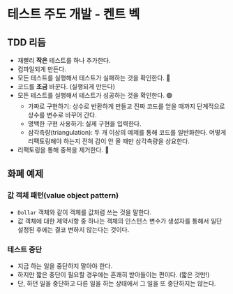 # 테스트 주도 개발 - 켄트 벡

## TDD 리듬

- 재빨리 **작은** 테스트를 하나 추가한다.
- 컴파일되게 만든다.
- 모든 테스트를 실행해서 테스트가 실패하는 것을 확인한다. 🔴
- 코드를 **조금** 바꾼다. (실행되게 만든다)
- 모든 테스트를 실행해서 테스트가 성공하는 것을 확인한다. 🟢
  - 가짜로 구현하기: 상수로 반환하게 만들고 진짜 코드를 얻을 때까지 단계적으로 상수를 변수로 바꾸어 간다.
  - 명백한 구현 사용하기: 실제 구현을 입력한다.
  - 삼각측량(triangulation): 두 개 이상의 예제를 통해 코드를 일반화한다. 어떻게 리팩토링해야 하는지 전혀 감이 안 올 때만 삼각측량을 상요한다.
- 리팩토링을 통해 중복을 제거한다. 🔵

## 화폐 예제

### 값 객체 패턴(value object pattern)

- `Dollar` 객체와 같이 객체를 값처럼 쓰는 것을 말한다.
- 값 객체에 대한 제약사항 중 하나는 객체의 인스턴스 변수가 생성자를 통해서 일단 설정된 후에는 결코 변하지 않는다는 것이다.

### 테스트 중단

- 지금 하는 일을 중단하지 말아야 한다.
- 하지만 짧은 중단이 필요할 경우에는 흔쾌히 받아들이는 편이다. (짧은 것만!)
- 단, 하던 일을 중단하고 다른 일을 하는 상태에서 그 일을 또 중단하지는 않는다.
